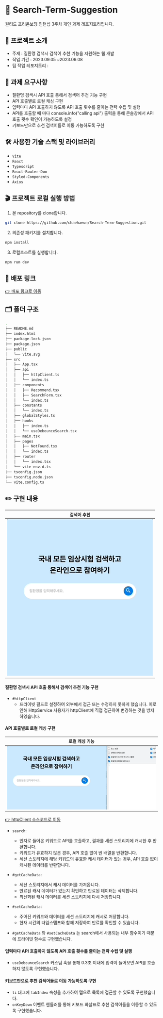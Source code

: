 # 💊 Search-Term-Suggestion

원티드 프리온보딩 인턴십 3주차 개인 과제 레포지토리입니다.

## 🎯 프로젝트 소개

- 주제 : 질환명 검색시 검색어 추천 기능을 지원하는 웹 개발
- 작업 기간 : 2023.09.05 ~2023.09.08
- 팀 작업 레포지토리 :

## 📝 과제 요구사항

- 질환명 검색시 API 호출 통해서 검색어 추천 기능 구현
- API 호출별로 로컬 캐싱 구현
- 입력마다 API 호출하지 않도록 API 호출 횟수를 줄이는 전략 수립 및 실행
- API를 호출할 때 마다 console.info("calling api") 출력을 통해 콘솔창에서 API 호출 횟수 확인이 가능하도록 설정
- 키보드만으로 추천 검색어들로 이동 가능하도록 구현

## 🛠 사용한 기술 스택 및 라이브러리

- `Vite`
- `React`
- `Typescript`
- `React-Router-Dom`
- `Styled-Components`
- `Axios`

## 🎬 프로젝트 로컬 실행 방법

1. 본 repository를 clone합니다.

```bash
git clone https://github.com/chaehaeun/Search-Term-Suggestion.git
```

2. 의존성 패키지를 설치합니다.

```bash
npm install
```

3. 로컬호스트를 실행합니다.

```bash
npm run dev
```

## 🚀 배포 링크

[👉 배포 링크로 이동](https://search-term-suggestion.vercel.app/)

## 🗂️ 폴더 구조

```zsh
.
├── README.md
├── index.html
├── package-lock.json
├── package.json
├── public
│   └── vite.svg
├── src
│   ├── App.tsx
│   ├── api
│   │   ├── httpClient.ts
│   │   └── index.ts
│   ├── components
│   │   ├── Recommend.tsx
│   │   ├── SearchForm.tsx
│   │   └── index.ts
│   ├── constants
│   │   └── index.ts
│   ├── globalStyles.ts
│   ├── hooks
│   │   ├── index.ts
│   │   └── useDebounceSearch.tsx
│   ├── main.tsx
│   ├── pages
│   │   ├── NotFound.tsx
│   │   └── index.ts
│   ├── router
│   │   └── index.tsx
│   └── vite-env.d.ts
├── tsconfig.json
├── tsconfig.node.json
└── vite.config.ts

```

## ✏️ 구현 내용

| 검색어 추천                       |
| --------------------------------- |
| ![검색어 추천](./docs/search.gif) |

#### 질환명 검색시 API 호출 통해서 검색어 추천 기능 구현

- `#httpClient`
  - 프라이빗 필드로 설정하여 외부에서 접근 또는 수정하지 못하게 했습니다. 이로 인해 HttpService 사용자가 httpClient에 직접 접근하여 변경하는 것을 방지하였습니다.

#### API 호출별로 로컬 캐싱 구현

| 로컬 캐싱 기능            |
| ------------------------- |
| ![캐싱](./docs/cache.gif) |

[👉 httpClient 소스코드로 이동](./src/api/httpClient.ts)

- `search`:
  - 인자로 들어온 키워드로 API를 호출하고, 결과를 세션 스토리지에 캐시한 후 반환합니다.
  - 키워드가 유효하지 않은 경우, API 호출 없이 빈 배열을 반환합니다.
  - 세션 스토리지에 해당 키워드의 유효한 캐시 데이터가 있는 경우, API 호출 없이 캐시된 데이터를 반환합니다.
- `#getCacheData`:
  - 세션 스토리지에서 캐시 데이터를 가져옵니다.
  - 만료된 캐시 데이터가 있는지 확인하고 만료된 데이터는 삭제합니다.
  - 최신화된 캐시 데이터를 세션 스토리지에 다시 저장합니다.
- `#setCacheData`:

  - 주어진 키워드와 데이터를 세션 스토리지에 캐시로 저장합니다.
  - 현재 시간의 타임스탬프와 함께 저장하여 만료를 확인할 수 있습니다.

- `#getCacheData` 와 `#setCacheData` 는 search에서 사용되는 내부 함수이기 때문에 프라이빗 함수로 구현했습니다.

#### 입력마다 API 호출하지 않도록 API 호출 횟수를 줄이는 전략 수립 및 실행

- `useDebounceSearch` 커스텀 훅을 통해 0.3초 이내에 입력이 들어오면 API를 호출하지 않도록 구현했습니다.

#### 키보드만으로 추천 검색어들로 이동 가능하도록 구현

- `li` 태그에 `tabIndex` 속성을 추가하여 탭으로 목록에 접근할 수 있도록 구현했습니다.
- `onKeyDown` 이벤트 헨들러를 통해 키보드 화살표로 추천 검색어들을 이동할 수 있도록 구현했습니다.
